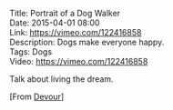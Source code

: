Title: Portrait of a Dog Walker  
Date: 2015-04-01 08:00  
Link: https://vimeo.com/122416858  
Description: Dogs make everyone happy.  
Tags: Dogs  
Video: https://vimeo.com/122416858  

Talk about living the dream. 

[From [Devour][devour]]

[devour]: http://devour.com/video/portrait-of-a-dog-walker/ "Devour source post"